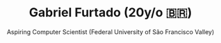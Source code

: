 <div align="center">

  <h1>Gabriel Furtado <glitch effect> (20y/o 🇧🇷) </glitch></h1>
  <p>Aspiring Computer Scientist  (Federal University of São Francisco Valley)</p>

</div>

